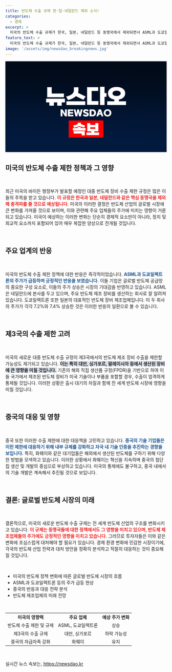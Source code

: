 ```yaml
---
title: 반도체 수출 규제 한·일·네덜란드 제외 소식!
categories:
  - 경제
excerpt: >
  미국의 반도체 수출 규제가 한국, 일본, 네덜란드 등 동맹국에서 제외되면서 ASML과 도쿄일렉트론의 주가가 급등했습니다. 이러한 변화가 반도체 시장에 미칠 영향은 무엇일까요? 클릭해서 자세히 알아보세요!
feature_text: >
  미국의 반도체 수출 규제가 한국, 일본, 네덜란드 등 동맹국에서 제외되면서 ASML과 도쿄일렉트론의 주가가 급등했습니다. 이러한 변화가 반도체 시장에 미칠 영향은 무엇일까요? 클릭해서 자세히 알아보세요!
image: '/assets/img/newsdao_breakingnews.jpg'
---
```


<p><img src="/assets/img/newsdao_breakingnews.jpg" alt="pcversion 속보" /></p>

<h2 data-ke-size="size26">미국의 반도체 수출 제한 정책과 그 영향</h2>

<p data-ke-size="size16">&nbsp;</p>

<p>최근 미국의 바이든 행정부가 발표할 예정인 대중 반도체 장비 수출 제한 규정은 많은 이들의 주목을 받고 있습니다. <b><span style="color: #ee2323;">이 규정은 한국과 일본, 네덜란드와 같은 핵심 동맹국을 제외해 충격파를 줄 것으로 예상됩니다.</span></b> 미국의 이러한 결정은 반도체 산업의 글로벌 시장에 큰 변화를 가져올 것으로 보이며, 이와 관련해 주요 업체들의 주가에 미치는 영향이 거론되고 있습니다. 미국이 예상하는 이러한 변화는 단순히 경제적 요소만이 아니라, 정치 및 외교적 요소까지 포함되어 있어 매우 복잡한 양상으로 전개될 것입니다.</p>

<p data-ke-size="size16">&nbsp;</p>

<h2 data-ke-size="size26">주요 업계의 반응</h2>

<p data-ke-size="size16">&nbsp;</p>

<p>미국의 반도체 수출 제한 정책에 대한 반응은 즉각적이었습니다. <b><span style="color: #1a5490;">ASML과 도쿄일렉트론의 주가가 급등하며 긍정적인 반응을 보였습니다.</span></b> 이들 기업은 글로벌 반도체 공급망의 중요한 구성 요소로, 이들의 주가 상승은 시장의 기대감을 반영하고 있습니다. ASML은 네덜란드에 본사를 두고 있으며, 주요 반도체 제조 장비를 생산하는 회사로 잘 알려져 있습니다. 도쿄일렉트론 또한 일본의 대표적인 반도체 장비 제조업체입니다. 이 두 회사의 주가가 각각 7.2%와 7.4% 상승한 것은 이러한 반응의 일환으로 볼 수 있습니다.</p>

<p data-ke-size="size16">&nbsp;</p>

<h2 data-ke-size="size26">제3국의 수출 제한 고려</h2>

<p data-ke-size="size16">&nbsp;</p>

<p>미국의 새로운 대중 반도체 수출 규정이 제3국에서의 반도체 제조 장비 수출을 제한할 가능성도 제기되고 있습니다. <b><span style="background-color: #21538527;">이는 특히 대만, 싱가포르, 말레이시아 등에서 생산된 장비에 큰 영향을 미칠 것입니다.</span></b> 기존의 해외 직접 생산품 규정(FPDR)을 기반으로 하여 이들 국가에서 제조된 반도체 장비가 미국 기술이나 부품을 포함할 경우, 수출이 엄격하게 통제될 것입니다. 이러한 상황은 출시 대기의 차질과 함께 전 세계 반도체 시장에 영향을 미칠 것입니다.</p>

<p data-ke-size="size16">&nbsp;</p>

<h2 data-ke-size="size26">중국의 대응 및 영향</h2>

<p data-ke-size="size16">&nbsp;</p>

<p>중국 또한 이러한 수출 제한에 대한 대응책을 고민하고 있습니다. <b><span style="color: #1a5490;">중국의 기술 기업들은 이런 제한에 대응하기 위해 내부 규제를 강화하고 자국 내 기술 인증을 추진하는 경향을 보입니다.</span></b> 특히, 화웨이와 같은 대기업들은 해외에서 생산된 반도체를 구하기 위해 다양한 방법을 모색하고 있습니다. 이러한 상황에서 화웨이는 혁신을 지속하며 중국의 첨단 칩 생산 및 개발의 중심으로 부상하고 있습니다. 미국의 통제에도 불구하고, 중국 내에서의 기술 개발은 계속해서 추진될 것으로 보입니다.</p>

<p data-ke-size="size16">&nbsp;</p>

<h2 data-ke-size="size26">결론: 글로벌 반도체 시장의 미래</h2>

<p data-ke-size="size16">&nbsp;</p>

<p>결론적으로, 미국의 새로운 반도체 수출 규제는 전 세계 반도체 산업의 구조를 변화시키고 있습니다. <b><span style="color: #ee2323;">이 규제는 동맹국들에 대한 정책에서도 그 영향을 미치고 있으며, 반도체 제조업체들의 주가에도 긍정적인 영향을 미치고 있습니다.</span></b> 그러므로 투자자들은 이와 같은 변화에 조심스럽게 대처해야 할 필요가 있습니다. 경제 환경 변화에 민감한 시장이기에, 각국의 반도체 산업 전략과 대처 방안을 정확히 분석하고 적절히 대응하는 것이 중요해질 것입니다.</p>

<p data-ke-size="size16">&nbsp;</p>

<ul>
<li>미국의 반도체 정책 변화에 따른 글로벌 반도체 시장의 흐름</li>
<li>ASML과 도쿄일렉트론 등의 주가 급등 현상</li>
<li>중국의 반응과 대응 전략 분석</li>
<li>반도체 제조업체의 미래 전망</li>
</ul>

<p data-ke-size="size16">&nbsp;</p>

<table>
<tr>
<td style="text-align: center; height: 17px;"><b>미국의 영향력</b></td>
<td style="text-align: center; height: 17px;"><b>주요 업체</b></td>
<td style="text-align: center; height: 17px;"><b>예상 주가 변화</b></td>
</tr>
<tr>
<td style="text-align: center; height: 17px;">반도체 수출 제한 및 규제</td>
<td style="text-align: center; height: 17px;">ASML, 도쿄일렉트론</td>
<td style="text-align: center; height: 17px;">상승</td>
</tr>
<tr>
<td style="text-align: center; height: 17px;">제3국의 수출 규제</td>
<td style="text-align: center; height: 17px;">대만, 싱가포르</td>
<td style="text-align: center; height: 17px;">하락 가능성</td>
</tr>
<tr>
<td style="text-align: center; height: 17px;">중국의 자급자족 강화</td>
<td style="text-align: center; height: 17px;">화웨이</td>
<td style="text-align: center; height: 17px;">유지</td>
</tr>
</table>

<p data-ke-size="size16">&nbsp;</p>
실시간 뉴스 속보는, <a href="https://newsdao.kr" rel="dofollow">https://newsdao.kr</a>


